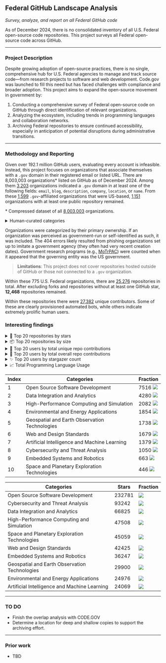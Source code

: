 ## Federal GitHub Landscape Analysis

_Survey, analyze, and report on all Federal GitHub code_

As of December 2024, there is no consolidated inventory of all U.S. Federal open-source code repositories. This project surveys all Federal open-source code across GitHub.

---

### Project Description

Despite growing adoption of open-source practices, there is no single, comprehensive hub for U.S. Federal agencies to manage and track source code—from research projects to software and web development. Code.gov was launched to fill this need but has faced challenges with compliance and broader adoption. This project aims to expand the open-source movement in government by:

1. Conducting a comprehensive survey of Federal open-source code on GitHub through direct identification of relevant organizations.  
2. Analyzing the ecosystem, including trends in programming languages and collaboration networks.  
3. Archiving Federal repositories to ensure continued accessibility, especially in anticipation of potential disruptions during administrative transitions.

---

### Methodology and Reporting

Given over 192.1 million GitHub users, evaluating every account is infeasible. Instead, this project focuses on organizations that associate themselves with a `.gov` domain in their registered email or listed URL.
There are 8,003,003 organizations\* listed on GitHub as of December 2024. Among them [3,203](src/data/raw_extracted_govs.csv) organizations indicated a `.gov` domain in at least one of the following fields: `email`, `blog`, `description`, `company`, `location`, or `name`. From these [1,599](src/data/US_filtered_govs.csv) `.gov`-affiliated organizations that were US-based, [1,151](src/data/US_curated_govs.csv) organizations with at least one public repository remained.

\* Compressed dataset of all [8,003,003](src/data/raw_all_organizations.csv.tar.bz2) organizations.

<details>
<summary>Human-curated categories</summary>

| **Category**                  | **Count** |
|-------------------------------|-----------|
| US Federal                    | 775       |
| US State or Local             | 293       |
| Not Gov (false positive)      | 53        |
| 404 (deleted by GitHub)       | 23        |
| Tribal                        | 5         |
| Hybrid-Gov Research Program   | 2         |

</details>

Organizations were categorized by their primary ownership. If an organization was perceived as government-run or self-identified as such, it was included. The 404 errors likely resulted from phishing organizations set up to imitate a government agency (they often had very recent creation dates). Government research programs (e.g., [MoTrPAC](https://github.com/MoTrPAC)) were counted when it appeared that the governing entity was the US government.

> **Limitations**: This project does not cover repositories hosted outside of GitHub or those not connected to a `.gov` organization.

Within these 775 U.S. Federal organizations, there are [25,276](src/data/repos_by_cumulative_popularity.csv) repositories in total. After excluding forks and repositories without at least one GitHub star, **12,468** repositories remained.

Within these repositories there were [27,382](src/data/users_by_repo_contributions.csv) unique contributors. Some of these are clearly provisioned automated bots, while others indicate extremely prolific human users.

### Interesting findings

<details>
<summary>🌟 Top 20 repositories by stars</summary>

| Repository                                                                                       | Description                                                                                                              | Size    | Stars | Language   |
|--------------------------------------------------------------------------------------------------|--------------------------------------------------------------------------------------------------------------------------|---------|-------|------------|
| [NationalSecurityAgency/ghidra](https://github.com/NationalSecurityAgency/ghidra)               | Ghidra is a software reverse engineering (SRE) framework                                                                 | 374316  | 52552 | Java       |
| [nasa/openmct](https://github.com/nasa/openmct)                                                 | A web based mission control framework.                                                                                  | 85348   | 12105 | JavaScript |
| [nasa/fprime](https://github.com/nasa/fprime)                                                   | F´ - A flight software and embedded systems framework                                                                   | 437745  | 10118 | C++        |
| [nasa-jpl/open-source-rover](https://github.com/nasa-jpl/open-source-rover)                     | A build-it-yourself, 6-wheel rover based on the rovers on Mars!                                                         | 3019978 | 8644  | Prolog     |
| [uswds/uswds](https://github.com/uswds/uswds)                                                   | The U.S. Web Design System helps the federal government build fast, accessible, mobile-friendly websites.               | 172115  | 6839  | SCSS       |
| [uswds/public-sans](https://github.com/uswds/public-sans)                                       | A strong, neutral, principles-driven, open source typeface for text or display                                          | 401514  | 4497  | HTML       |
| [WhiteHouse/api-standards](https://github.com/WhiteHouse/api-standards)                         |                                                                                                                          | 599     | 3086  |            |
| [nasa/NASA-3D-Resources](https://github.com/nasa/NASA-3D-Resources)                             | Here you'll find a growing collection of 3D models, textures, and images from inside NASA.                              | 4154815 | 3044  |            |
| [NASA-SW-VnV/ikos](https://github.com/NASA-SW-VnV/ikos)                                         | Static analyzer for C/C++ based on the theory of Abstract Interpretation.                                               | 5280    | 2759  | C++        |
| [cisagov/RedEye](https://github.com/cisagov/RedEye)                                             | RedEye is a visual analytic tool supporting Red & Blue Team operations                                                  | 16705   | 2678  | TypeScript |
| [GSA/data](https://github.com/GSA/data)                                                         | Assorted data from the General Services Administration.                                                                 | 11381   | 2119  | HTML       |
| [kokkos/kokkos](https://github.com/kokkos/kokkos)                                               | Kokkos C++ Performance Portability Programming Ecosystem: The Programming Model - Parallel Execution and Memory Abstraction | 35390   | 2037  | C++        |
| [NREL/api-umbrella](https://github.com/NREL/api-umbrella)                                       | Open source API management platform                                                                                     | 30654   | 2032  | Ruby       |
| [cisagov/Malcolm](https://github.com/cisagov/Malcolm)                                           | Malcolm is a powerful, easily deployable network traffic analysis tool suite for full packet capture artifacts (PCAP files), Zeek logs and Suricata alerts. | 189179  | 2002  | Python     |
| [GSA/datagov-wptheme](https://github.com/GSA/datagov-wptheme)                                   | Data.gov WordPress Theme (obsolete)                                                                                     | 17512   | 1882  | JavaScript |
| [cisagov/ScubaGear](https://github.com/cisagov/ScubaGear)                                       | Automation to assess the state of your M365 tenant against CISA's baselines                                             | 31308   | 1847  | PowerShell |
| [usnistgov/macos_security](https://github.com/usnistgov/macos_security)                         | macOS Security Compliance Project                                                                                       | 6685    | 1826  | YAML       |
| [idaholab/moose](https://github.com/idaholab/moose)                                             | Multiphysics Object Oriented Simulation Environment                                                                     | 577167  | 1795  | C++        |
| [NASA-AMMOS/3DTilesRendererJS](https://github.com/NASA-AMMOS/3DTilesRendererJS)                 | Renderer for 3D Tiles in Javascript using three.js                                                                      | 55389   | 1651  | JavaScript |
| [cisagov/cset](https://github.com/cisagov/cset)                                                 | Cybersecurity Evaluation Tool                                                                                           | 2185716 | 1474  | TSQL       |
</details>

<details>
<summary>📦 Top 20 repositories by size</summary>

| Repository                                                                                                         | Description                                                                                                                                                                                                                                      | Size      | Stargazers Count | Language          |
|-------------------------------------------------------------------------------------------------------------------|--------------------------------------------------------------------------------------------------------------------------------------------------------------------------------------------------------------------------------------------------|-----------|------------------|-------------------|
| [CROCUS-Urban/instrument-cookbooks](https://github.com/CROCUS-Urban/instrument-cookbooks/)                        | Instrumentation and Data Exploration                                                                                                                                                                                                           | 89241701  | 1                | Jupyter Notebook |
| [usnistgov/frvt](https://github.com/usnistgov/frvt/)                                                              | Repository for the Face Recognition Vendor Test (FRVT)                                                                                                                                                                                         | 27115423  | 267              | C++              |
| [CDCgov/spheres-auspice-data](https://github.com/CDCgov/spheres-auspice-data/)                                    | Data for the SPHERES Auspice site                                                                                                                                                                                                              | 22846208  | 2                | NaN              |
| [NEI-LSR/fMRI-Stimuli](https://github.com/NEI-LSR/fMRI-Stimuli/)                                                  | Psychtoolbox Scripts for fMRI Presentation                                                                                                                                                                                                     | 22705702  | 4                | MATLAB           |
| [NEFSC/NEFSC-illex_indicator_viewer](https://github.com/NEFSC/NEFSC-illex_indicator_viewer/)                      | NaN                                                                                                                                                                                                                                            | 13918749  | 4                | HTML             |
| [HistoryAtState/frus](https://github.com/HistoryAtState/frus/)                                                    | Foreign Relations of the United States - TEI XML source files                                                                                                                                                                                  | 13365003  | 36               | XSLT             |
| [COVID19PVI/data](https://github.com/COVID19PVI/data/)                                                            | This is the public data repository for the COVID-19 Pandemic Vulnerability Index (PVI) Dashboard.                                                                                                                                              | 12367838  | 24               | NaN              |
| [idaholab/repository-statistics](https://github.com/idaholab/repository-statistics/)                              | Tracking repository statistics over time for projects on GitHub under IdahoLab, IdahoLabResearch and IdahoLabUnsupported.                                                                                                                      | 11804873  | 1                | HTML             |
| [sPHENIX-Collaboration/QA-gallery](https://github.com/sPHENIX-Collaboration/QA-gallery/)                          | Plotting macro and result gallery for standardized QA plots                                                                                                                                                                                    | 11319893  | 0                | C                |
| [department-of-veterans-affairs/va.gov-team](https://github.com/department-of-veterans-affairs/va.gov-team/)      | Public resources for building on and in support of VA.gov. Visit complete Knowledge Hub:                                                                                                                                                        | 11154768  | 285              | HTML             |
| [lanl-ocs/laghos-sample-dataset](https://github.com/lanl-ocs/laghos-sample-dataset/)                              | Sample Laghos dataset for system prototyping and benchmarking                                                                                                                                                                                  | 10230034  | 2                | NaN              |
| [nasa/CFS-101](https://github.com/nasa/CFS-101/)                                                                  | NaN                                                                                                                                                                                                                                            | 9550757   | 78               | NaN              |
| [NREL/BESTEST-GSR-ARCHIVE](https://github.com/NREL/BESTEST-GSR-ARCHIVE/)                                          | Building Energy Simulation Test - Generation Simulation and Reporting (BESTEST-GSR)                                                                                                                                                            | 8831271   | 13               | Ruby             |
| [GEOS-ESM/MAPL](https://github.com/GEOS-ESM/MAPL/)                                                                | MAPL is a foundation layer of the GEOS architecture, whose original purpose is to supplement the Earth System Modeling Framework (ESMF)                                                                                                        | 6664730   | 24               | Fortran          |
| [USEPA/national-surface-water-quality-survey](https://github.com/USEPA/national-surface-water-quality-survey/)    | NaN                                                                                                                                                                                                                                            | 6201917   | 0                | NaN              |
| [NCIP/national-biomedical-image-archive](https://github.com/NCIP/national-biomedical-image-archive/)              | The National Biomedical Imaging Archive (NBIA) is a free and open source service and software application that enables users to securely store, search, and download diagnostic medical images.                                                  | 5946406   | 27               | Java             |
| [department-of-veterans-affairs/VA_Data_Assets_NCA](https://github.com/department-of-veterans-affairs/VA_Data_Assets_NCA/) | This is a a repository for open NCA Data Assets.                                                                                                                                                                                                | 5677870   | 3                | NaN              |
| [NCIP/caaers-docs](https://github.com/NCIP/caaers-docs/)                                                          | This is the documentation repository for Cancer Adverse Event Reporting System (caAERS) project that is under the NCIP channel                                                                                                                 | 5636468   | 2                | Groovy           |
| [NREL/resstock](https://github.com/NREL/resstock/)                                                                | Highly granular modeling of residential building stocks at national, regional, and local scales using OpenStudio/EnergyPlus.                                                                                                                   | 5561415   | 112              | Ruby             |
| [NREL/EnergyPlusBuildResults](https://github.com/NREL/EnergyPlusBuildResults/)                                    | NaN                                                                                                                                                                                                                                            | 5322545   | 4                | HTML             |

</details>


<details>
<summary>🔧 Top 20 users by total unique repo contributions</summary>

| Username                                               | Unique Repos | Total Contributions |
|--------------------------------------------------------|--------------|----------------------|
| [dependabot[bot]](https://github.com/dependabot)       | 1306         | 30723               |
| [jsf9k](https://github.com/jsf9k/)                     | 310          | 69911               |
| [felddy](https://github.com/felddy/)                   | 303          | 30348               |
| [mcdonnnj](https://github.com/mcdonnnj/)               | 296          | 107597              |
| [dav3r](https://github.com/dav3r/)                     | 293          | 14476               |
| [hillaryj](https://github.com/hillaryj/)               | 276          | 1360                |
| [jmorrowomni](https://github.com/jmorrowomni/)         | 240          | 3541                |
| [jasonodoom](https://github.com/jasonodoom/)           | 233          | 6899                |
| [arcsector](https://github.com/arcsector/)             | 231          | 248                 |
| [michaelsaki](https://github.com/michaelsaki/)         | 198          | 6360                |
| [afeld](https://github.com/afeld/)                     | 193          | 7654                |
| [github-actions[bot]](https://github.com/github)       | 147          | 11437               |
| [konklone](https://github.com/konklone/)               | 146          | 5505                |
| [snyk-bot](https://github.com/snyk-bot/)               | 138          | 1097                |
| [gbinal](https://github.com/gbinal/)                   | 135          | 6432                |
| [adborden](https://github.com/adborden/)               | 119          | 3305                |
| [mogul](https://github.com/mogul/)                     | 118          | 3121                |
| [jmcarp](https://github.com/jmcarp/)                   | 96           | 5236                |
| [apburnes](https://github.com/apburnes/)               | 94           | 1926                |
| [wslack](https://github.com/wslack/)                   | 91           | 2302                |
</details>


<details>
<summary>🚀 Top 20 users by total overall repo contributions</summary>

| Username                                               | Unique Repos | Total Contributions |
|--------------------------------------------------------|--------------|----------------------|
| [actions-user](https://github.com/actions-user/)       | 38           | 369641              |
| [mcdonnnj](https://github.com/mcdonnnj/)               | 296          | 107597              |
| [lattner](https://github.com/lattner/)                 | 4            | 94479               |
| [nrel-bot-3](https://github.com/nrel-bot-3/)           | 1            | 73117               |
| [nrel-bot-2](https://github.com/nrel-bot-2/)           | 1            | 70656               |
| [jsf9k](https://github.com/jsf9k/)                     | 310          | 69911               |
| [nrel-bot](https://github.com/nrel-bot/)               | 1            | 53470               |
| [matsapps](https://github.com/matsapps/)               | 1            | 32610               |
| [dependabot[bot]](https://github.com/dependabot)       | 1306         | 30723               |
| [nrel-bot-2b](https://github.com/nrel-bot-2b/)         | 1            | 30658               |
| [nrel-bot-2c](https://github.com/nrel-bot-2c/)         | 1            | 30539               |
| [felddy](https://github.com/felddy/)                   | 303          | 30348               |
| [alchemistmatt](https://github.com/alchemistmatt/)     | 82           | 27713               |
| [topperc](https://github.com/topperc/)                 | 3            | 25859               |
| [RKSimon](https://github.com/RKSimon/)                 | 3            | 22505               |
| [BarrySmith](https://github.com/BarrySmith/)           | 5            | 22006               |
| [espindola](https://github.com/espindola/)             | 3            | 20191               |
| [balay](https://github.com/balay/)                     | 6            | 19960               |
| [tkremenek](https://github.com/tkremenek/)             | 3            | 18322               |
| [shorowit](https://github.com/shorowit/)               | 15           | 17545               |

</details>

<details>
<summary>✨ Top 20 users by stargazer count</summary>


| Username                                                                                   | Unique Starred Repos |
|-------------------------------------------------------------------------------------------|-----------------------|
| [nickfnblum](https://github.com/nickfnblum/)                                              | 909                   |
| [culverit](https://github.com/culverit/)                                                  | 492                   |
| [firebitsbr](https://github.com/firebitsbr/)                                              | 471                   |
| [gaybro8777](https://github.com/gaybro8777/)                                              | 411                   |
| [Ly0n](https://github.com/Ly0n/)                                                          | 390                   |
| [andrewn6](https://github.com/andrewn6/)                                                  | 297                   |
| [austinsonger](https://github.com/austinsonger/)                                          | 294                   |
| [edx903](https://github.com/edx903/)                                                      | 233                   |
| [JonReppDirectOneDesign](https://github.com/JonReppDirectOneDesign/)                      | 208                   |
| [zbeekman](https://github.com/zbeekman/)                                                  | 198                   |
| [Cheryl-Lach](https://github.com/Cheryl-Lach/)                                            | 195                   |
| [pkestene](https://github.com/pkestene/)                                                  | 193                   |
| [Citizen2028](https://github.com/Citizen2028/)                                            | 167                   |
| [EW-RR](https://github.com/EW-RR/)                                                        | 165                   |
| [JeffCarpenter](https://github.com/JeffCarpenter/)                                        | 159                   |
| [Khanyisa-Ngejane](https://github.com/Khanyisa-Ngejane/)                                  | 146                   |
| [JT5D](https://github.com/JT5D/)                                                          | 141                   |
| [ce107](https://github.com/ce107/)                                                        | 139                   |
| [adelevie](https://github.com/adelevie/)                                                  | 129                   |
| [adborden](https://github.com/adborden/)                                                  | 127                   |

</details>

<details>
<summary>📈 Total Programming Language Usage</summary>

| Language                           | Unique Repo Count | Star Weighted Count |
|------------------------------------|-------------------|----------------------|
| Python                             | 4581              | 50607               |
| JavaScript                         | 1462              | 35041               |
| HTML                               | 1320              | 19240               |
| C++                                | 1317              | 42808               |
| Jupyter Notebook                   | 1294              | 10771               |
| R                                  | 1161              | 4934                |
| Java                               | 874               | 62392               |
| Shell                              | 816               | 6988                |
| C                                  | 622               | 16138               |
| Ruby                               | 492               | 8821                |
| CSS                                | 475               | 4313                |
| TypeScript                         | 372               | 6298                |
| Fortran                            | 368               | 4977                |
| C#                                 | 268               | 1041                |
| HCL                                | 242               | 847                 |
| PHP                                | 218               | 2366                |
| MATLAB                             | 183               | 1487                |
| Julia                              | 154               | 3229                |
| Go                                 | 135               | 1920                |
| Perl                               | 112               | 840                 |
| Dockerfile                         | 108               | 201                 |
| TeX                                | 99                | 733                 |
| Makefile                           | 75                | 264                 |
| SCSS                               | 71                | 9857                |
| CMake                              | 62                | 1128                |
| XSLT                               | 57                | 1340                |
| Clojure                            | 52                | 1340                |
| Vue                                | 49                | 233                 |
| Groovy                             | 38                | 548                 |
| Rust                               | 36                | 191                 |
| Roff                               | 35                | 339                 |
| Objective-C                        | 35                | 820                 |
| Matlab                             | 31                | 243                 |
| Common Workflow Language           | 25                | 414                 |
| TSQL                               | 24                | 1608                |
| Nextflow                           | 22                | 186                 |
| PowerShell                         | 21                | 3308                |
| Cuda                               | 20                | 946                 |
| SAS                                | 20                | 226                 |
| Logos                              | 17                | 27                  |
| Scala                              | 17                | 204                 |
| Smarty                             | 16                | 20                  |
| PostScript                         | 15                | 79                  |
| Visual Basic                       | 15                | 11                  |
| Stata                              | 15                | 27                  |
| XQuery                             | 14                | 63                  |
| Batchfile                          | 14                | 17                  |
| Jinja                              | 14                | 24                  |
| FORTRAN                            | 14                | 642                 |
| PLpgSQL                            | 14                | 217                 |
</details>


| Index | Categories                                 | Fraction                                      |
|-------|-------------------------------------------|----------------------------------------------|
| 1     | Open Source Software Development          | 7516  ![](https://geps.dev/progress/60)      |
| 2     | Data Integration and Analytics            | 4280  ![](https://geps.dev/progress/34)      |
| 3     | High-Performance Computing and Simulation | 2082  ![](https://geps.dev/progress/17)      |
| 4     | Environmental and Energy Applications     | 1854  ![](https://geps.dev/progress/15)      |
| 5     | Geospatial and Earth Observation Technologies | 1738  ![](https://geps.dev/progress/14)  |
| 6     | Web and Design Standards                  | 1679  ![](https://geps.dev/progress/13)      |
| 7     | Artificial Intelligence and Machine Learning | 1379  ![](https://geps.dev/progress/11)  |
| 8     | Cybersecurity and Threat Analysis         | 1050  ![](https://geps.dev/progress/8)       |
| 9     | Embedded Systems and Robotics            | 663   ![](https://geps.dev/progress/5)       |
| 10    | Space and Planetary Exploration Technologies | 446   ![](https://geps.dev/progress/4)   |

| Categories                                    | Stars   | Fraction                                      |
|----------------------------------------------|---------|----------------------------------------------|
| Open Source Software Development             | 232781  | ![](https://geps.dev/progress/67)            |
| Cybersecurity and Threat Analysis            | 93242   | ![](https://geps.dev/progress/27)            |
| Data Integration and Analytics               | 66825   | ![](https://geps.dev/progress/19)            |
| High-Performance Computing and Simulation    | 47508   | ![](https://geps.dev/progress/14)            |
| Space and Planetary Exploration Technologies | 45059   | ![](https://geps.dev/progress/13)            |
| Web and Design Standards                     | 42425   | ![](https://geps.dev/progress/12)            |
| Embedded Systems and Robotics                | 36247   | ![](https://geps.dev/progress/10)            |
| Geospatial and Earth Observation Technologies| 29900   | ![](https://geps.dev/progress/9)             |
| Environmental and Energy Applications        | 24976   | ![](https://geps.dev/progress/7)             |
| Artificial Intelligence and Machine Learning | 24069   | ![](https://geps.dev/progress/7)             |




---

### TO DO

- Finish the overlap analysis with CODE.GOV
- Determine a location for deep and shallow copies to support the archiving effort.

---

### Prior work

- TBD